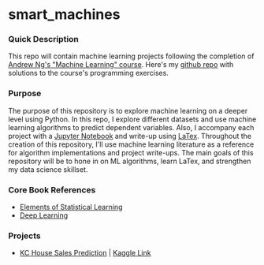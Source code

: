 # smart_machines

### Quick Description
This repo will contain machine learning projects following the completion of [Andrew Ng's "Machine Learning" course](https://www.coursera.org/learn/machine-learning). Here's my [github repo](https://github.com/g2ransom/coursera_ml) with solutions to the course's programming exercises.

### Purpose
The purpose of this repository is to explore machine learning on a deeper level using Python. In this repo, I explore different datasets and use machine learning algorithms to predict dependent variables. Also, I accompany
each project with a [Jupyter Notebook](http://jupyter.org/) and write-up using [LaTex](https://www.latex-project.org/). Throughout the creation of this repository, I'll use machine learning literature as a reference for algorithm implementations and project write-ups. The main goals of this repository will be to hone in on ML algorithms, learn LaTex, and strengthen my data science skillset.

### Core Book References
* [Elements of Statistical Learning](https://web.stanford.edu/~hastie/ElemStatLearn/)
* [Deep Learning](http://www.deeplearningbook.org/)

### Projects
* [KC House Sales Prediction](https://github.com/g2ransom/smart_machines/tree/master/kc_house) | [Kaggle Link](https://www.kaggle.com/harlfoxem/housesalesprediction)